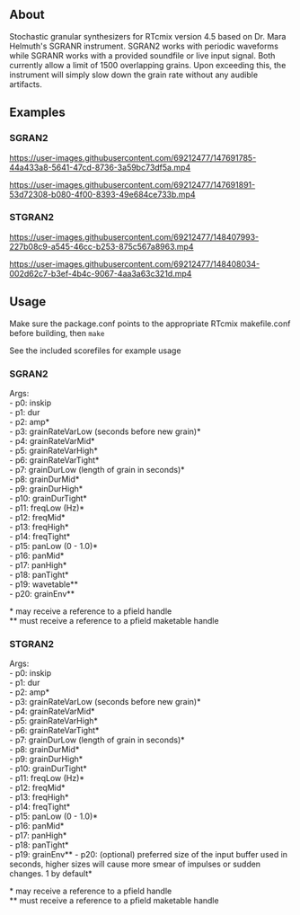 ## About
Stochastic granular synthesizers for RTcmix version 4.5 based on Dr. Mara Helmuth's SGRANR instrument.  SGRAN2 works with periodic waveforms while SGRANR works with a provided soundfile or live input signal.
Both currently allow a limit of 1500 overlapping grains.  Upon exceeding this, the instrument will simply slow down the grain rate without any audible artifacts.

## Examples
### SGRAN2

https://user-images.githubusercontent.com/69212477/147691785-44a433a8-5641-47cd-8736-3a59bc73df5a.mp4

https://user-images.githubusercontent.com/69212477/147691891-53d72308-b080-4f00-8393-49e684ce733b.mp4

### STGRAN2

https://user-images.githubusercontent.com/69212477/148407993-227b08c9-a545-46cc-b253-875c567a8963.mp4

https://user-images.githubusercontent.com/69212477/148408034-002d62c7-b3ef-4b4c-9067-4aa3a63c321d.mp4



## Usage

Make sure the package.conf points to the appropriate RTcmix makefile.conf before building, then `make`

See the included scorefiles for example usage

### SGRAN2

Args:  
    - p0: inskip  
    - p1: dur  
    - p2: amp*  
    - p3: grainRateVarLow (seconds before new grain)*  
    - p4: grainRateVarMid*  
    - p5: grainRateVarHigh*  
    - p6: grainRateVarTight*  
    - p7: grainDurLow (length of grain in seconds)*  
    - p8: grainDurMid*  
    - p9: grainDurHigh*  
    - p10: grainDurTight*  
    - p11: freqLow (Hz)*  
    - p12: freqMid*  
    - p13: freqHigh*  
    - p14: freqTight*  
    - p15: panLow (0 - 1.0)*  
    - p16: panMid*  
    - p17: panHigh*  
    - p18: panTight*  
    - p19: wavetable**  
    - p20: grainEnv**  
    
\* may receive a reference to a pfield handle  
\*\* must receive a reference to a pfield maketable handle  


### STGRAN2

Args:  
    - p0: inskip  
    - p1: dur  
    - p2: amp*    
    - p3: grainRateVarLow (seconds before new grain)*  
    - p4: grainRateVarMid*  
    - p5: grainRateVarHigh*  
    - p6: grainRateVarTight*  
    - p7: grainDurLow (length of grain in seconds)*  
    - p8: grainDurMid*  
    - p9: grainDurHigh*  
    - p10: grainDurTight*  
    - p11: freqLow (Hz)*  
    - p12: freqMid*  
    - p13: freqHigh*  
    - p14: freqTight*  
    - p15: panLow (0 - 1.0)*  
    - p16: panMid*  
    - p17: panHigh*  
    - p18: panTight*  
    - p19: grainEnv**
    - p20: (optional) preferred size of the input buffer used in seconds, higher sizes will cause more smear of impulses or sudden changes.  1 by default*
    
\* may receive a reference to a pfield handle  
\*\* must receive a reference to a pfield maketable handle